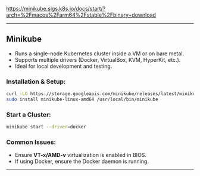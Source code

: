 

https://minikube.sigs.k8s.io/docs/start/?arch=%2Fmacos%2Farm64%2Fstable%2Fbinary+download

---

## **Minikube**
- Runs a single-node Kubernetes cluster inside a VM or on bare metal.
- Supports multiple drivers (Docker, VirtualBox, KVM, HyperKit, etc.).
- Ideal for local development and testing.

### **Installation & Setup:**
```bash
curl -LO https://storage.googleapis.com/minikube/releases/latest/minikube-linux-amd64
sudo install minikube-linux-amd64 /usr/local/bin/minikube
```

### **Start a Cluster:**
```bash
minikube start --driver=docker
```

### **Common Issues:**
- Ensure **VT-x/AMD-v** virtualization is enabled in BIOS.
- If using Docker, ensure the Docker daemon is running.

---
